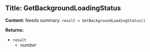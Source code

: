 ## Title: GetBackgroundLoadingStatus

**Content:**
Needs summary.
`result = GetBackgroundLoadingStatus()`

**Returns:**
- `result`
  - *number*